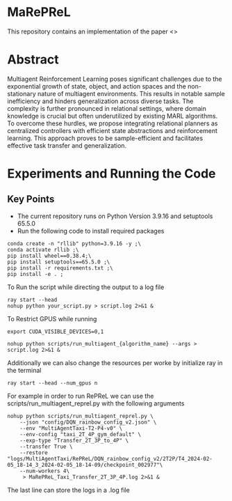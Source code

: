 # MaRePReL
This repository contains an implementation of the paper <>

# Abstract
Multiagent Reinforcement Learning poses significant challenges due to the exponential growth of state, object, and action spaces and the non-stationary nature of multiagent environments. This results in notable sample inefficiency and hinders generalization across diverse tasks. The complexity is further pronounced in relational settings, where domain knowledge is crucial but often underutilized by existing MARL algorithms. To overcome these hurdles, we propose integrating relational planners as centralized controllers with efficient state abstractions and reinforcement learning. This approach proves to be sample-efficient and facilitates effective task transfer and generalization.

# Experiments and Running the Code
## Key Points
- The current repository runs on Python Version 3.9.16 and setuptools 65.5.0
- Run the following code to install required packages
``` 
conda create -n "rllib" python=3.9.16 -y ;\
conda activate rllib ;\
pip install wheel==0.38.4;\
pip install setuptools==65.5.0 ;\
pip install -r requirements.txt ;\
pip install -e . ;
```

To Run the script while directing the output to a log file

```
ray start --head
nohup python your_script.py > script.log 2>&1 &
```

To Restrict GPUS while running
```
export CUDA_VISIBLE_DEVICES=0,1 

nohup python scripts/run_multiagent_{algorithm_name} --args > script.log 2>&1 &
```

Additionally we can also change the resources per worke by initialize ray in the terminal

```
ray start --head --num_gpus n
```

For example in order to run RePReL we can use the scripts/run_multiagent_reprel.py with the following arguments

```
nohup python scripts/run_multiagent_reprel.py \
    --json "config/DQN_rainbow_config_v2.json" \
    --env "MultiAgentTaxi-T2-P4-v0" \
    --env-config "taxi_2T_4P_gym_default" \
    --exp-type "Transfer_2T_3P_to_4P" \
    --transfer True \
    --restore "logs/MultiAgentTaxi/RePReL/DQN_rainbow_config_v2/2T2P/T4_2024-02-05_18-14_3_2024-02-05_18-14-09/checkpoint_002977"\
    --num-workers 4\
     > MaRePReL_Taxi_Transfer_2T_3P_4P.log 2>&1 &
```

The last line can store the logs in a .log file


